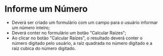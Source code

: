 # Informe um Número

+ Deverá ser criado um formulário com um campo para o usuário informar um número inteiro;
+ Deverá conter no formulário um botão "Calcular Raízes";
+ Ao clicar no botão "Calcular Raízes", o resultado deverá conter o número digitado pelo usuário, a raíz quadrada no número digitado e a raiz cubica do número digitado.

